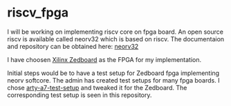 # riscv_fpga
I will be working on implementing riscv core on fpga board.
An open source riscv is available called neorv32 which is based on riscv.
The documentaion and repository can be obtained here: [ neorv32 ](https://github.com/stnolting/neorv32)

I have choosen [Xilinx Zedboard](https://www.avnet.com/wps/portal/us/products/avnet-boards/avnet-board-families/zedboard) as the FPGA for my implementation. 

Initial steps would be to have a test setup for Zedboard fpga implementing neorv softcore. 
The admin has created test setups for many fpga boards. I chose [arty-a7-test-setup](https://github.com/stnolting/neorv32-setups/tree/main/vivado/arty-a7-test-setup)
and tweaked it for the Zedboard. The corresponding test setup is seen in this repository.

